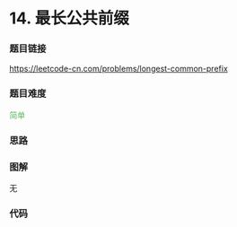 # 14. 最长公共前缀

### 题目链接

https://leetcode-cn.com/problems/longest-common-prefix

### 题目难度

<font color=#5CB85C>简单</font>

### 思路



### 图解

无

### 代码

```python
```